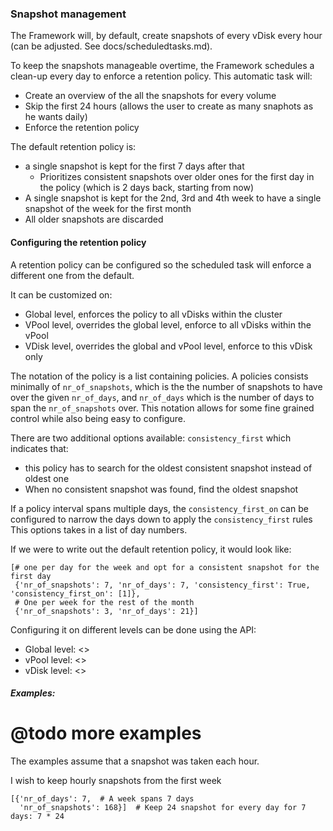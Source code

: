 ### Snapshot management
The Framework will, by default, create snapshots of every vDisk every hour 
(can be adjusted. See docs/scheduledtasks.md).

To keep the snapshots manageable overtime, the Framework schedules a clean-up every day to enforce a retention policy.
This automatic task will:
- Create an overview of the all the snapshots for every volume
- Skip the first 24 hours (allows the user to create as many snaphots as he wants daily)
- Enforce the retention policy

The default retention policy is:
- a single snapshot is kept for the first 7 days after that
    - Prioritizes consistent snapshots over older ones for the first day in the policy
     (which is 2 days back, starting from now)
- A single snapshot is kept for the 2nd, 3rd and 4th week to have a single snapshot of the week for the first month
- All older snapshots are discarded

#### Configuring the retention policy
A retention policy can be configured so the scheduled task will enforce a different one from the default.

It can be customized on:
- Global level, enforces the policy to all vDisks within the cluster
- VPool level, overrides the global level, enforce to all vDisks within the vPool
- VDisk level, overrides the global and vPool level, enforce to this vDisk only

The notation of the policy is a list containing policies. A policies consists minimally of `nr_of_snapshots`, which
is the the number of snapshots  to have over the given `nr_of_days`, and `nr_of_days` which is the number of days to span
the `nr_of_snapshots` over. This notation allows for some fine grained control while also being easy to configure.

There are two additional options available: `consistency_first` 
which indicates that:
- this policy has to search for the oldest consistent snapshot instead of oldest one
- When no consistent snapshot was found, find the oldest snapshot

If a policy interval spans multiple days, the `consistency_first_on` can be configured to narrow the days down 
to apply the `consistency_first` rules
This options takes in a list of day numbers.

If we were to write out the default retention policy, it would look like:
```
[# one per day for the week and opt for a consistent snapshot for the first day
 {'nr_of_snapshots': 7, 'nr_of_days': 7, 'consistency_first': True, 'consistency_first_on': [1]},
 # One per week for the rest of the month
 {'nr_of_snapshots': 3, 'nr_of_days': 21}]
```

Configuring it on different levels can be done using the API:
- Global level: <>
- vPool level: <>
- vDisk level: <>

##### Examples:
# @todo more examples
The examples assume that a snapshot was taken each hour.

I wish to keep hourly snapshots from the first week
```
[{'nr_of_days': 7,  # A week spans 7 days
  'nr_of_snapshots': 168}]  # Keep 24 snapshot for every day for 7 days: 7 * 24
```
